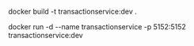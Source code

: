 


docker build -t transactionservice:dev .

docker run -d --name transactionservice -p 5152:5152 transactionservice:dev